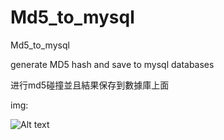 # Md5_to_mysql
Md5_to_mysql

generate MD5 hash and save to mysql databases

进行md5碰撞並且結果保存到數據庫上面

img:

![Alt text](https://github.com/Neverwin1337/Md5_to_mysql/blob/main/Screenshot%202022-10-16%20183210.png)

